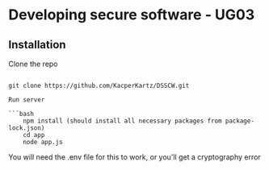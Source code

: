 
# Developing secure software - UG03


## Installation

Clone the repo
```git

git clone https://github.com/KacperKartz/DSSCW.git

Run server

```bash
    npm install (should install all necessary packages from package-lock.json)
    cd app
    node app.js
```
You will need the .env file for this to work, or you'll get a cryptography error
